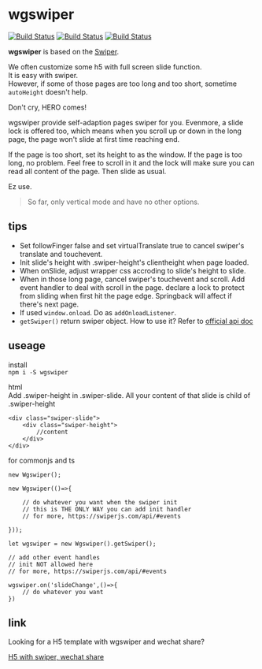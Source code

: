# wgswiper  
[![Build Status](https://img.shields.io/npm/l/wgswiper)](https://www.npmjs.com/package/wgswiper)
[![Build Status](https://img.shields.io/npm/v/wgswiper)](https://www.npmjs.com/package/wgswiper)
[![Build Status](https://img.shields.io/npm/dm/wgswiper)](https://www.npmjs.com/package/wgswiper)

**wgswiper** is based on the [Swiper](https://github.com/nolimits4web/swiper).

We often customize some h5 with full screen slide function.  
It is easy with swiper.  
However, if some of those pages are too long and too short, sometime `autoHeight` doesn't help.

Don't cry, HERO comes!

wgswiper provide self-adaption pages swiper for you. Evenmore, a slide lock is offered too, which means when you scroll up or down in the long page, the page won't slide at first time reaching end.   

If the page is too short, set its height to as the window.
If the page is too long, no problem. Feel free to scroll in it and the lock will make sure you can read all content of the page. Then slide as usual.

Ez use.

> So far, only vertical mode and have no other options.

## tips
+ Set followFinger false and set virtualTranslate true to cancel swiper's translate and touchevent.
+ Init slide's height with .swiper-height's clientheight when page loaded.
+ When onSlide, adjust wrapper css accroding to slide's height to slide.
+ When in those long page, cancel swiper's touchevent and scroll. Add event handler to deal with scroll in the page. declare a lock to protect from sliding when first hit the page edge. Springback will affect if there's next page.
+ If used `window.onload`. Do as `addOnloadListener`.
+ `getSwiper()` return swiper object. How to use it? Refer to [official api doc](https://swiperjs.com/api/)
 

## useage
install  
`npm i -S wgswiper`  

html  
Add .swiper-height in .swiper-slide. All your content of that slide is child of .swiper-height
```
<div class="swiper-slide">
    <div class="swiper-height">
        //content
    </div>
</div>

```

for commonjs and ts  
```
new Wgswiper();                    

new Wgswiper(()=>{

    // do whatever you want when the swiper init
    // this is THE ONLY WAY you can add init handler
    // for more, https://swiperjs.com/api/#events

}));      

let wgswiper = new Wgswiper().getSwiper();

// add other event handles
// init NOT allowed here 
// for more, https://swiperjs.com/api/#events  

wgswiper.on('slideChange',()=>{
    // do whatever you want
})

```

## link
Looking for a H5 template with wgswiper and wechat share?

[H5 with swiper, wechat share](https://github.com/wind2esg/h5-swiper-weixin-share)